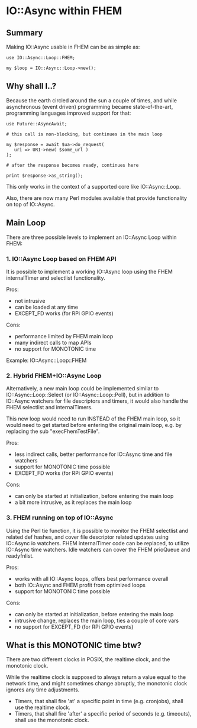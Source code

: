 # IO::Async within FHEM

## Summary

Making IO::Async usable in FHEM can be as simple as:

```
use IO::Async::Loop::FHEM;

my $loop = IO::Async::Loop->new();

```

## Why shall I..?

Because the earth circled around the sun a couple of times, and while asynchronous (event driven) programming became state-of-the-art, programming languages improved support for that:

```
use Future::AsyncAwait;

# this call is non-blocking, but continues in the main loop

my $response = await $ua->do_request(
   uri => URI->new( $some_url )
);
   
# after the response becomes ready, continues here
   
print $response->as_string();

```


This only works in the context of a supported core like IO::Async::Loop.

Also, there are now many Perl modules available that provide functionality on top of IO::Async.



## Main Loop

There are three possible levels to implement an IO::Async Loop within FHEM:

### 1. IO::Async Loop based on FHEM API

It is possible to implement a working IO::Async loop using the FHEM internalTimer and selectlist functionality.

Pros:
 - not intrusive
 - can be loaded at any time
 - EXCEPT_FD works (for RPi GPIO events)

Cons:
 - performance limited by FHEM main loop
 - many indirect calls to map APIs
 - no support for MONOTONIC time
 
Example: IO::Async::Loop::FHEM

### 2. Hybrid FHEM+IO::Async Loop

Alternatively, a new main loop could be implemented similar to IO::Async::Loop::Select (or IO::Async::Loop::Poll), but in addition to IO::Async watchers for file descriptors and timers, it would also handle the FHEM selectlist and internalTimers.

This new loop would need to run INSTEAD of the FHEM main loop, so it would need to get started before entering the original main loop, e.g. by replacing the sub "execFhemTestFile".

Pros:
 - less indirect calls, better performance for IO::Async time and file watchers
 - support for MONOTONIC time possible
 - EXCEPT_FD works (for RPi GPIO events)
 
Cons:
- can only be started at initialization, before entering the main loop
- a bit more intrusive, as it replaces the main loop


### 3. FHEM running on top of IO::Async

Using the Perl tie function, it is possible to monitor the FHEM selectlist and related def hashes, and cover file descriptor related updates using IO::Async io watchers. FHEM internalTimer code can be replaced, to utilize IO::Async time watchers. Idle watchers can cover the FHEM prioQueue and readyfnlist.

Pros:
 - works with all IO::Async loops, offers best performance overall
 - both IO::Async and FHEM profit from optimized loops
 - support for MONOTONIC time possible
 
Cons:
- can only be started at initialization, before entering the main loop
- intrusive change, replaces the main loop, ties a couple of core vars
- no support for EXCEPT_FD (for RPi GPIO events)


## What is this MONOTONIC time btw?

There are two different clocks in POSIX, the realtime clock, and the monotonic clock.

While the realtime clock is supposed to always return a value equal to the network time, and might sometimes change abruptly, the monotonic clock ignores any time adjustments.

- Timers, that shall fire 'at' a specific point in time (e.g. cronjobs), shall use the realtime clock.
- Timers, that shall fire 'after' a specific period of seconds (e.g. timeouts), shall use the monotonic clock.

